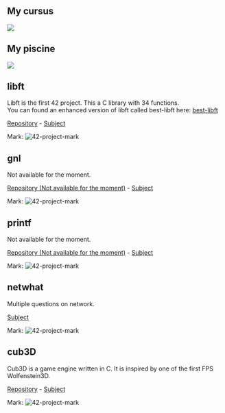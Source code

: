 <h2 align="left">My cursus</h2>
<img src="https://1337-readme.vercel.app/api/profile?cursus=42cursus&email=hide&dark=false&leet_logo=hide&login=lduplain"/>

<h2 align="left">My piscine</h2>
<img src="https://1337-readme.vercel.app/api/profile?cursus=c-piscine&email=hide&dark=false&leet_logo=hide&login=lduplain"/>

<h2 align="left">libft</h2>
<p align="left">
	Libft is the first 42 project. This a C library with 34 functions.
	<br>
	You can found an enhanced version of libft called best-libft here: <a href="https://github.com/LoisDuplain/best-libft">best-libft</a>
</p>
<p align="left">
	<a href="https://github.com/LoisDuplain/libft/">Repository</a>
	-
	<a href="https://github.com/LoisDuplain/42cursus/blob/master/libft/libft.pdf">Subject</a>
</p>
<p align="left">
  Mark:
  <img alt="42-project-mark" src="https://badge42.herokuapp.com/api/project/lduplain/Libft"/>
</p>

<h2 align="left">gnl</h2>
<p align="left">
	Not available for the moment.
</p>
<p align="left">
	<a href="https://github.com/LoisDuplain/gnl/">Repository (Not available for the moment)</a>
	-
	<a href="https://github.com/LoisDuplain/42cursus/blob/master/gnl/gnl.pdf">Subject</a>
</p>
<p align="left">
  Mark:
  <img alt="42-project-mark" src="https://badge42.herokuapp.com/api/project/lduplain/get_next_line"/>
</p>

<h2 align="left">printf</h2>
<p align="left">
	Not available for the moment.
</p>
<p align="left">
	<a href="https://github.com/LoisDuplain/printf/">Repository (Not available for the moment)</a>
	-
	<a href="https://github.com/LoisDuplain/42cursus/blob/master/printf/printf.pdf">Subject</a>
</p>
<p align="left">
  Mark:
  <img alt="42-project-mark" src="https://badge42.herokuapp.com/api/project/lduplain/ft_printf"/>
</p>

<h2 align="left">netwhat</h2>
<p align="left">
	Multiple questions on network.
</p>
<p align="left">
	<a href="https://github.com/LoisDuplain/42cursus/blob/master/netwhat/netwhat.pdf">Subject</a>
</p>
<p align="left">
  Mark:
  <img alt="42-project-mark" src="https://badge42.herokuapp.com/api/project/lduplain/netwhat"/>
</p>

<h2 align="left">cub3D</h2>
<p align="left">
	Cub3D is a game engine written in C. It is inspired by one of the first FPS Wolfenstein3D.
</p>
<p align="left">
	<a href="https://github.com/LoisDuplain/cub3D/">Repository</a>
	-
	<a href="https://github.com/LoisDuplain/42cursus/blob/master/cub3D/cub3D.pdf">Subject</a>
</p>
<p align="left">
  Mark:
  <img alt="42-project-mark" src="https://badge42.herokuapp.com/api/project/lduplain/cub3d"/>
</p>
